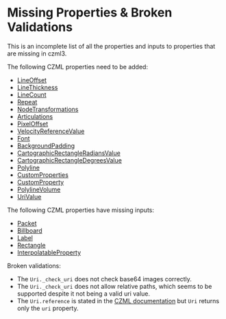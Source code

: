 # Missing Properties & Broken Validations

This is an incomplete list of all the properties and inputs to properties that are missing in czml3.

The following CZML properties need to be added:
- [LineOffset](https://github.com/AnalyticalGraphicsInc/czml-writer/wiki/LineOffset)
- [LineThickness](https://github.com/AnalyticalGraphicsInc/czml-writer/wiki/LineThickness)
- [LineCount](https://github.com/AnalyticalGraphicsInc/czml-writer/wiki/LineCount)
- [Repeat](https://github.com/AnalyticalGraphicsInc/czml-writer/wiki/Repeat)
- [NodeTransformations](https://github.com/AnalyticalGraphicsInc/czml-writer/wiki/NodeTransformations)
- [Articulations](https://github.com/AnalyticalGraphicsInc/czml-writer/wiki/Articulations)
- [PixelOffset](https://github.com/AnalyticalGraphicsInc/czml-writer/wiki/PixelOffset)
- [VelocityReferenceValue](https://github.com/AnalyticalGraphicsInc/czml-writer/wiki/VelocityReferenceValue)
- [Font](https://github.com/AnalyticalGraphicsInc/czml-writer/wiki/Font)
- [BackgroundPadding](https://github.com/AnalyticalGraphicsInc/czml-writer/wiki/BackgroundPadding)
- [CartographicRectangleRadiansValue](https://github.com/AnalyticalGraphicsInc/czml-writer/wiki/CartographicRectangleRadiansValue)
- [CartographicRectangleDegreesValue](https://github.com/AnalyticalGraphicsInc/czml-writer/wiki/CartographicRectangleDegreesValue)
- [Polyline](https://github.com/AnalyticalGraphicsInc/czml-writer/wiki/Polyline)
- [CustomProperties](https://github.com/AnalyticalGraphicsInc/czml-writer/wiki/CustomProperties)
- [CustomProperty](https://github.com/AnalyticalGraphicsInc/czml-writer/wiki/CustomProperty)
- [PolylineVolume](https://github.com/AnalyticalGraphicsInc/czml-writer/wiki/PolylineVolume)
- [UriValue](https://github.com/AnalyticalGraphicsInc/czml-writer/wiki/UriValue)

The following CZML properties have missing inputs:
- [Packet](https://github.com/AnalyticalGraphicsInc/czml-writer/wiki/Packet)
- [Billboard](https://github.com/AnalyticalGraphicsInc/czml-writer/wiki/Billboard)
- [Label](https://github.com/AnalyticalGraphicsInc/czml-writer/wiki/Label)
- [Rectangle](https://github.com/AnalyticalGraphicsInc/czml-writer/wiki/Rectangle)
- [InterpolatableProperty](https://github.com/AnalyticalGraphicsInc/czml-writer/wiki/InterpolatableProperty)

Broken validations:
- The `Uri._check_uri` does not check base64 images correctly.
- The `Uri._check_uri` does not allow relative paths, which seems to be supported despite it not being a valid uri value.
- The `Uri.reference` is stated in the [CZML documentation](https://github.com/AnalyticalGraphicsInc/czml-writer/wiki/Uri) but `Uri` returns only the `uri` property.